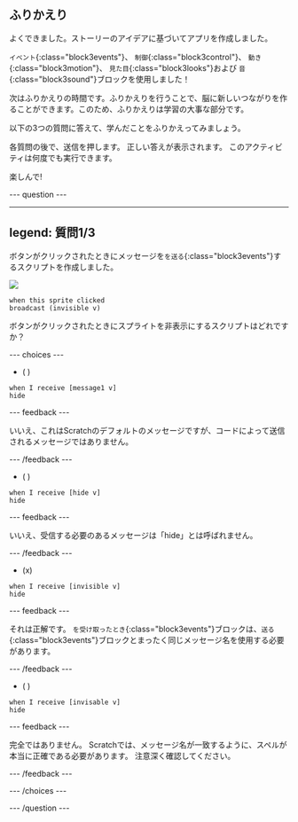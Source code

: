 ## ふりかえり

よくできました。ストーリーのアイデアに基づいてアプリを作成しました。

`イベント`{:class="block3events"}、 `制御`{:class="block3control"}、 `動き`{:class="block3motion"}、 `見た目`{:class="block3looks"}および `音`{:class="block3sound"}ブロックを使用しました！

次はふりかえりの時間です。ふりかえりを行うことで、脳に新しいつながりを作ることができます。このため、ふりかえりは学習の大事な部分です。

以下の3つの質問に答えて、学んだことをふりかえってみましょう。

各質問の後で、送信を押します。 正しい答えが表示されます。 このアクティビティは何度でも実行できます。

楽しんで!

--- question ---

---
legend: 質問1/3
---

ボタンがクリックされたときにメッセージを`を送る`{:class="block3events"}するスクリプトを作成しました。

![](images/button-icon.png)

```blocks3
when this sprite clicked
broadcast (invisible v)
```

ボタンがクリックされたときにスプライトを非表示にするスクリプトはどれですか？

--- choices ---

- ( )

```blocks3
when I receive [message1 v]
hide
```

 --- feedback ---

 いいえ、これはScratchのデフォルトのメッセージですが、コードによって送信されるメッセージではありません。

 --- /feedback ---

- ( )

```blocks3
when I receive [hide v]
hide
```

 --- feedback ---

 いいえ、受信する必要のあるメッセージは「hide」とは呼ばれません。

 --- /feedback ---

- (x)

```blocks3
when I receive [invisible v]
hide
```

 --- feedback ---

それは正解です。 `を受け取ったとき`{:class="block3events"}ブロックは、`送る`{:class="block3events"}ブロックとまったく同じメッセージ名を使用する必要があります。

 --- /feedback ---

- ( )

```blocks3
when I receive [invisable v]
hide
```

 --- feedback ---

 完全ではありません。 Scratchでは、メッセージ名が一致するように、スペルが本当に正確である必要があります。 注意深く確認してください。

 --- /feedback ---

--- /choices ---

--- /question ---
